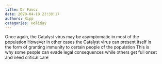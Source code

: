 ```yaml
---
title: Dr Fauci
date: 2020-04-18 23:38:17
authors: Ripp
categories: Holiday
---
```


 Once again, the Catalyst virus may be asymptomatic in most of the population
However in other cases the Catalyst virus can present itself in the form of granting immunity to certain people of the population
This is why some people can evade legal consequences while others get full onset and need critical care